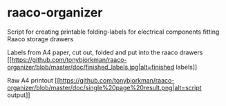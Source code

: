 # raaco-organizer
Script for creating printable folding-labels for electrical components fitting Raaco storage drawers

Labels from A4 paper, cut out, folded and put into the raaco drawers
[[https://github.com/tonybjorkman/raaco-organizer/blob/master/doc/finished_labels.jpg|alt=finished labels]]

Raw A4 printout
[[https://github.com/tonybjorkman/raaco-organizer/blob/master/doc/single%20page%20result.png|alt=script output]]
